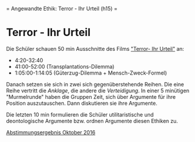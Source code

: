 = Angewandte Ethik: Terror - Ihr Urteil (h15) =

# Terror - Ihr Urteil

Die Schüler schauen 50 min Ausschnitte des Films ["Terror- Ihr Urteil"](https://www.mydealz.de/diskussion/terror-ihr-urteil-mediathek-dl-847646)
an:

* 4:20-32:40
* 41:00-52:00 (Transplantations-Dilemma)
* 1:05:00-1:14:05 (Güterzug-Dilemma + Mensch-Zweck-Formel)

Danach setzen sie sich in zwei sich gegenüberstehende Reihen. Die eine Reihe vertritt die *Anklage*, die andere die *Verteidigung*. In einer 5 minütigen "Murmelrunde" haben die Gruppen Zeit, sich über Argumente für ihre Position auszutauschen. Dann diskutieren sie ihre Argumente.

Die letzten 10 min formulieren die Schüler utilitaristische und deontologische Argumente bzw. ordnen Argumente diesen Ethiken zu.

[Abstimmungsergebnis Oktober 2016](http://www.daserste.de/unterhaltung/film/terror-ihr-urteil/voting/index.html)
